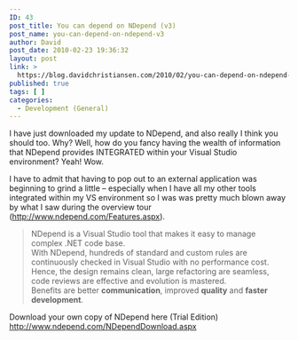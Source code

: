 ```yaml
---
ID: 43
post_title: You can depend on NDepend (v3)
post_name: you-can-depend-on-ndepend-v3
author: David
post_date: 2010-02-23 19:36:32
layout: post
link: >
  https://blog.davidchristiansen.com/2010/02/you-can-depend-on-ndepend-v3/
published: true
tags: [ ]
categories:
  - Development (General)
---
```

<p>I have just downloaded my update to NDepend, and also really I think you should too. Why? Well, how do you fancy having the wealth of information that NDepend provides INTEGRATED within your Visual Studio environment? Yeah! Wow.</p>  <p>I have to admit that having to pop out to an external application was beginning to grind a little – especially when I have all my other tools integrated within my VS environment so I was was pretty much blown away by what I saw during the overview tour (<a href="http://www.ndepend.com/Features.aspx">http://www.ndepend.com/Features.aspx</a>).</p>  <blockquote>   <p>NDepend is a Visual Studio tool that makes it easy to manage complex .NET code base.      <br>With NDepend, hundreds of standard and custom rules are continuously checked in Visual Studio with no performance cost. Hence, the design remains clean, large refactoring are seamless, code reviews are effective and evolution is mastered.       <br>Benefits are better <b>communication</b>, improved <b>quality</b> and <b>faster development</b>.</p> </blockquote>  <p>Download your own copy of NDepend here (Trial Edition) <a href="http://www.ndepend.com/NDependDownload.aspx">http://www.ndepend.com/NDependDownload.aspx</a></p>